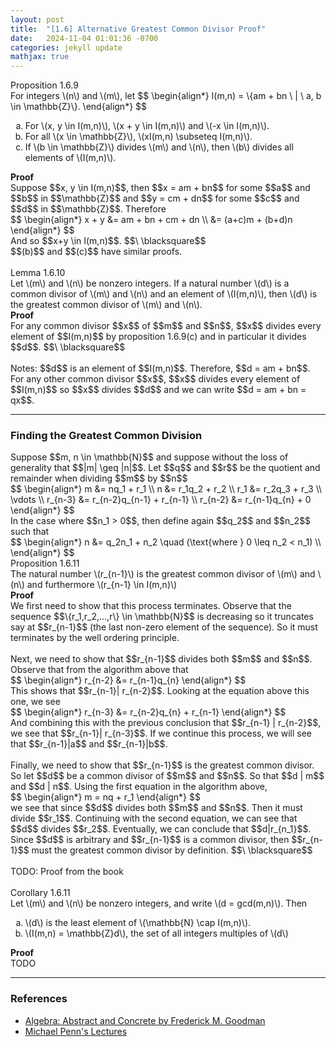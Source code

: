 ```yaml
---
layout: post
title:  "[1.6] Alternative Greatest Common Divisor Proof"
date:   2024-11-04 01:01:36 -0700
categories: jekyll update
mathjax: true
---
```

<!------------------------------------------------------------------------------------>
<div class="peachheaderdiv">
Proposition 1.6.9
</div>
<div class="peachbodydiv">
For integers \(n\) and \(m\), let
$$
\begin{align*}
I(m,n) = \{am + bn \ | \ a, b \in \mathbb{Z}\}.
\end{align*}
$$
<ol type="a">
	<li>For \(x, y \in I(m,n)\), \(x + y \in I(m,n)\) and \(-x \in I(m,n)\).</li>
	<li>For all \(x \in \mathbb{Z}\), \(xI(m,n) \subseteq I(m,n)\).</li>
	<li>If \(b \in \mathbb{Z}\) divides \(m\) and \(n\), then \(b\) divides all elements of \(I(m,n)\).</li>
</ol>
</div>
<b>Proof</b>
<br>
Suppose $$x, y \in I(m,n)$$, then $$x = am + bn$$ for some $$a$$ and $$b$$ in $$\mathbb{Z}$$ and $$y = cm + dn$$ for some $$c$$ and $$d$$ in $$\mathbb{Z}$$. Therefore
<div>
$$
\begin{align*}
x + y &= am + bn + cm + dn \\
      &= (a+c)m + (b+d)n
\end{align*}
$$
</div>
And so $$x+y \in I(m,n)$$. $$\ \blacksquare$$
<br>
$$(b)$$ and $$(c)$$ have similar proofs.
<br>
<br>
<!------------------------------------------------------------------------------------>
<div class="yellowheaderdiv">
Lemma 1.6.10
</div>
<div class="yellowbodydiv">
Let \(m\) and \(n\) be nonzero integers. If a natural number \(d\) is a common divisor of \(m\) and \(n\) and an element of \(I(m,n)\), then \(d\) is the greatest common divisor of \(m\) and \(n\).
</div>
<!------------------------------------------------------------------------------------>
<b>Proof</b>
<br>
For any common divisor $$x$$ of $$m$$ and $$n$$, $$x$$ divides every element of $$I(m,n)$$ by proposition 1.6.9(c) and in particular it divides $$d$$. $$\ \blacksquare$$
<br>
<br>
Notes: $$d$$ is an element of $$I(m,n)$$. Therefore, $$d = am + bn$$. For any other common divisor $$x$$, $$x$$ divides every element of $$I(m,n)$$ so $$x$$ divides $$d$$ and we can write $$d = am + bn = qx$$. 
<hr>

<!------------------------------------------------------------------------------------>
<h3>Finding the Greatest Common Division</h3>
Suppose $$m, n \in \mathbb{N}$$ and suppose without the loss of generality that $$|m| \geq |n|$$. Let $$q$$ and $$r$$ be the quotient and remainder when dividing $$m$$ by $$n$$
<div>
$$
\begin{align*}
m &= nq_1 + r_1  \\
n &= r_1q_2 + r_2  \\
r_1 &= r_2q_3 + r_3 \\
\vdots \\
r_{n-3} &= r_{n-2}q_{n-1} + r_{n-1} \\
r_{n-2} &= r_{n-1}q_{n} + 0
\end{align*}
$$
</div>
In the case where $$n_1 > 0$$, then define again $$q_2$$ and $$n_2$$ such that
<div>
$$
\begin{align*}
n &= q_2n_1 + n_2 \quad (\text{where } 0 \leq n_2 < n_1) \\
\end{align*}
$$
</div>
<!------------------------------------------------------------------------------------>
<div class="peachheaderdiv">
Proposition 1.6.11
</div>
<div class="peachbodydiv">
The natural number \(r_{n-1}\) is the greatest common divisor of \(m\) and \(n\) and furthermore \(r_{n-1} \in I(m,n)\)
</div>
<!------------------------------------------------------------------------------------>
<b>Proof</b>
<br>
We first need to show that this process terminates. Observe that the sequence $$\{r_1,r_2,...,r\} \in \mathbb{N}$$ is decreasing so it truncates say at $$r_{n-1}$$ (the last non-zero element of the sequence). So it must terminates by the well ordering principle.
<br>
<br>
Next, we need to show that $$r_{n-1}$$ divides both $$m$$ and $$n$$. Observe that from the algorithm above that
<div>
$$
\begin{align*}
r_{n-2} &= r_{n-1}q_{n}
\end{align*}
$$
</div>
This shows that $$r_{n-1}| r_{n-2}$$. Looking at the equation above this one, we see
<div>
$$
\begin{align*}
r_{n-3} &= r_{n-2}q_{n} + r_{n-1}
\end{align*}
$$
</div>
And combining this with the previous conclusion that $$r_{n-1} | r_{n-2}$$, we see that $$r_{n-1}| r_{n-3}$$. If we continue this process, we will see that $$r_{n-1}|a$$ and $$r_{n-1}|b$$. 
<br>
<br>
Finally, we need to show that $$r_{n-1}$$ is the greatest common divisor. So let $$d$$ be a common divisor of $$m$$ and $$n$$. So that $$d | m$$ and $$d | n$$. Using the first equation in the algorithm above,
<div>
$$
\begin{align*}
m = nq + r_1
\end{align*}
$$
</div>
we see that since $$d$$ divides both $$m$$ and $$n$$. Then it must divide $$r_1$$. Continuing with the second equation, we can see that $$d$$ divides $$r_2$$. Eventually, we can conclude that $$d|r_{n_1}$$. Since $$d$$ is arbitrary and $$r_{n-1}$$ is a common divisor, then $$r_{n-1}$$ must the greatest common divisor by definition. $$\ \blacksquare$$
<br>
<br>
TODO: Proof from the book
<br>
<br>
<!------------------------------------------------------------------------------------>
<div class="peachheaderdiv">
Corollary 1.6.11
</div>
<div class="peachbodydiv">
Let \(m\) and \(n\) be nonzero integers, and write \(d = gcd(m,n)\). Then
<ol type="a">
	<li>\(d\) is the least element of \(\mathbb{N} \cap I(m,n)\).</li>
	<li>\(I(m,n) = \mathbb{Z}d\), the set of all integers multiples of \(d\)</li>
</ol>
</div>
<b>Proof</b>
<br>
TODO
<hr>

<!------------------------------------------------------------------------------------>
<h3>References</h3>
<ul>
<li><a href="https://homepage.divms.uiowa.edu/~goodman/algebrabook.dir/algebrabook.html">Algebra: Abstract and Concrete by Frederick M. Goodman</a></li>
<li><a href="https://www.youtube.com/watch?v=8cikffEcyPI&t=5s">Michael Penn's Lectures</a></li>
</ul>






















